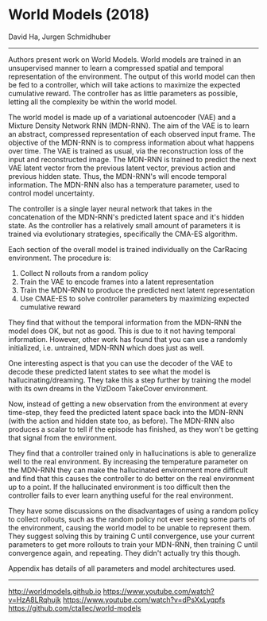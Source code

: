 # World Models (2018)

David Ha, Jurgen Schmidhuber

---

Authors present work on World Models. World models are trained in an unsupervised manner to learn a compressed spatial and temporal representation of the environment. The output of this world model can then be fed to a controller, which will take actions to maximize the expected cumulative reward. The controller has as little parameters as possible, letting all the complexity be within the world model.

The world model is made up of a variational autoencoder (VAE) and a Mixture Density Network RNN (MDN-RNN). The aim of the VAE is to learn an abstract, compressed representation of each observed input frame. The objective of the MDN-RNN is to compress information about what happens over time. The VAE is trained as usual, via the reconstruction loss of the input and reconstructed image. The MDN-RNN is trained to predict the next VAE latent vector from the previous latent vector, previous action and previous hidden state. Thus, the MDN-RNN's will encode temporal information. The MDN-RNN also has a temperature parameter, used to control model uncertainty.

The controller is a single layer neural network that takes in the concatenation of the MDN-RNN's predicted latent space and it's hidden state. As the controller has a relatively small amount of parameters it is trained via evolutionary strategies, specifically the CMA-ES algorithm.

Each section of the overall model is trained individually on the CarRacing environment. The procedure is:

1. Collect N rollouts from a random policy
1. Train the VAE to encode frames into a latent representation
1. Train the MDN-RNN to produce the predicted next latent representation
1. Use CMAE-ES to solve controller parameters by maximizing expected cumulative reward

They find that without the temporal information from the MDN-RNN the model does OK, but not as good. This is due to it not having temporal information. However, other work has found that you can use a randomly initialized, i.e. untrained, MDN-RNN which does just as well.

One interesting aspect is that you can use the decoder of the VAE to decode these predicted latent states to see what the model is hallucinating/dreaming. They take this a step further by training the model with its own dreams in the VizDoom TakeCover environment.

Now, instead of getting a new observation from the environment at every time-step, they feed the predicted latent space back into the MDN-RNN (with the action and hidden state too, as before). The MDN-RNN also produces a scalar to tell if the episode has finished, as they won't be getting that signal from the environment.

They find that a controller trained only in hallucinations is able to generalize well to the real environment. By increasing the temperature parameter on the MDN-RNN they can make the hallucinated environment more difficult and find that this causes the controller to do better on the real environment up to a point. If the hallucinated environment is too difficult then the controller fails to ever learn anything useful for the real environment.

They have some discussions on the disadvantages of using a random policy to collect rollouts, such as the random policy not ever seeing some parts of the environment, causing the world model to be unable to represent them. They suggest solving this by training C until convergence, use your current parameters to get more rollouts to train your MDN-RNN, then training C until convergence again, and repeating. They didn't actually try this though.

Appendix has details of all parameters and model architectures used.

---

http://worldmodels.github.io
https://www.youtube.com/watch?v=HzA8LRqhujk
https://www.youtube.com/watch?v=dPsXxLyqpfs
https://github.com/ctallec/world-models